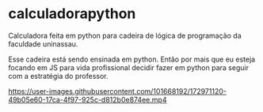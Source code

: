 # calculadorapython

<p>Calculadora feita em python para cadeira de lógica de programação da faculdade uninassau.</p>
<p>Esse cadeira está sendo ensinada em python. Então por mais que eu esteja focando em JS para vida profissional decidir fazer em python para seguir com a estratégia do professor.</p>


https://user-images.githubusercontent.com/101668192/172971120-49b05e60-17ca-4f97-925c-d812b0e874ee.mp4

